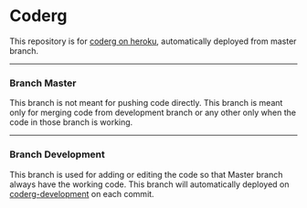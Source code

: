 # Coderg

This repository is for [coderg on heroku](https://coderg.herokuapp.com), automatically deployed from master branch.

------



### Branch Master

This branch is not meant for pushing code directly. This branch is meant only for merging code from development branch or any other only when the code in those branch is working.

------

### Branch Development

This branch is used for adding or editing the code so that Master branch always have the working code. This branch will automatically deployed on [coderg-development](https://coderg-development.herokuapp.com) on each commit.
